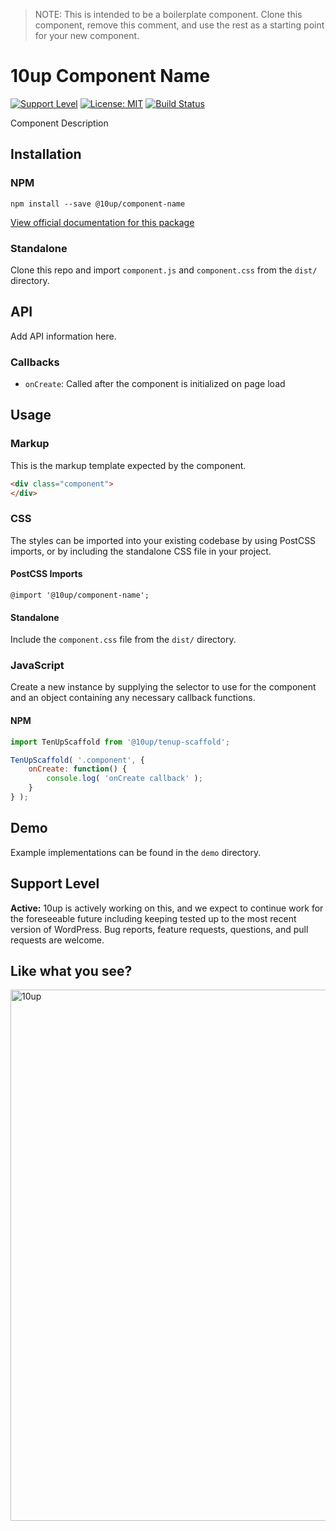 > NOTE: This is intended to be a boilerplate component. Clone this component, remove this comment, and use the rest as a starting point for your new component.

# 10up Component Name

[![Support Level](https://img.shields.io/badge/support-active-green.svg)](#support-level) [![License: MIT](https://img.shields.io/badge/License-MIT-yellow.svg)](https://opensource.org/licenses/MIT) [![Build Status][cli-img]][cli-url]

[cli-img]: https://github.com/10up/tenup-scaffold/workflows/Automated%20Tests/badge.svg
[cli-url]: https://github.com/10up/tenup-scaffold/actions?query=workflow%3A%22Automated+Tests%22

Component Description

## Installation

### NPM

`npm install --save @10up/component-name`

[View official documentation for this package](https://baseline.10up.com/component/tenup-scaffold)

### Standalone

Clone this repo and import `component.js` and `component.css` from the `dist/` directory.

## API

Add API information here.

### Callbacks

 - `onCreate`: Called after the component is initialized on page load

## Usage

### Markup

 This is the markup template expected by the component.

 ```html
 <div class="component">
 </div>
 ```

### CSS

The styles can be imported into your existing codebase by using PostCSS imports, or by including the standalone CSS file in your project.

#### PostCSS Imports
`@import '@10up/component-name';`

#### Standalone
Include the `component.css` file from the `dist/` directory.

### JavaScript

Create a new instance by supplying the selector to use for the component and an object containing any necessary callback functions.

#### NPM

```javascript
import TenUpScaffold from '@10up/tenup-scaffold';

TenUpScaffold( '.component', {
	onCreate: function() {
		console.log( 'onCreate callback' );
	}
} );
```

## Demo

Example implementations can be found in the `demo` directory.

## Support Level

**Active:** 10up is actively working on this, and we expect to continue work for the foreseeable future including keeping tested up to the most recent version of WordPress.  Bug reports, feature requests, questions, and pull requests are welcome.

## Like what you see?

<a href="http://10up.com/contact/"><img src="https://10updotcom-wpengine.s3.amazonaws.com/uploads/2016/10/10up-Github-Banner.png" width="850" alt="10up"></a>
